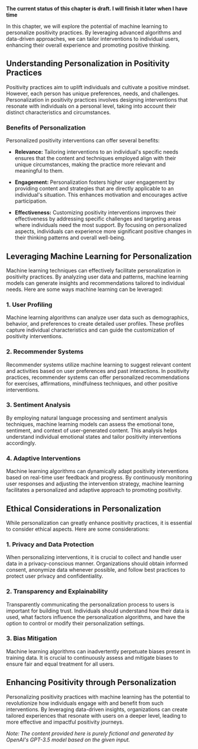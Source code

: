 **The current status of this chapter is draft. I will finish it later when I have time**

In this chapter, we will explore the potential of machine learning to personalize positivity practices. By leveraging advanced algorithms and data-driven approaches, we can tailor interventions to individual users, enhancing their overall experience and promoting positive thinking.

Understanding Personalization in Positivity Practices
-----------------------------------------------------

Positivity practices aim to uplift individuals and cultivate a positive mindset. However, each person has unique preferences, needs, and challenges. Personalization in positivity practices involves designing interventions that resonate with individuals on a personal level, taking into account their distinct characteristics and circumstances.

### Benefits of Personalization

Personalized positivity interventions can offer several benefits:

* **Relevance:** Tailoring interventions to an individual's specific needs ensures that the content and techniques employed align with their unique circumstances, making the practice more relevant and meaningful to them.

* **Engagement:** Personalization fosters higher user engagement by providing content and strategies that are directly applicable to an individual's situation. This enhances motivation and encourages active participation.

* **Effectiveness:** Customizing positivity interventions improves their effectiveness by addressing specific challenges and targeting areas where individuals need the most support. By focusing on personalized aspects, individuals can experience more significant positive changes in their thinking patterns and overall well-being.

Leveraging Machine Learning for Personalization
-----------------------------------------------

Machine learning techniques can effectively facilitate personalization in positivity practices. By analyzing user data and patterns, machine learning models can generate insights and recommendations tailored to individual needs. Here are some ways machine learning can be leveraged:

### 1. User Profiling

Machine learning algorithms can analyze user data such as demographics, behavior, and preferences to create detailed user profiles. These profiles capture individual characteristics and can guide the customization of positivity interventions.

### 2. Recommender Systems

Recommender systems utilize machine learning to suggest relevant content and activities based on user preferences and past interactions. In positivity practices, recommender systems can offer personalized recommendations for exercises, affirmations, mindfulness techniques, and other positive interventions.

### 3. Sentiment Analysis

By employing natural language processing and sentiment analysis techniques, machine learning models can assess the emotional tone, sentiment, and context of user-generated content. This analysis helps understand individual emotional states and tailor positivity interventions accordingly.

### 4. Adaptive Interventions

Machine learning algorithms can dynamically adapt positivity interventions based on real-time user feedback and progress. By continuously monitoring user responses and adjusting the intervention strategy, machine learning facilitates a personalized and adaptive approach to promoting positivity.

Ethical Considerations in Personalization
-----------------------------------------

While personalization can greatly enhance positivity practices, it is essential to consider ethical aspects. Here are some considerations:

### 1. Privacy and Data Protection

When personalizing interventions, it is crucial to collect and handle user data in a privacy-conscious manner. Organizations should obtain informed consent, anonymize data whenever possible, and follow best practices to protect user privacy and confidentiality.

### 2. Transparency and Explainability

Transparently communicating the personalization process to users is important for building trust. Individuals should understand how their data is used, what factors influence the personalization algorithms, and have the option to control or modify their personalization settings.

### 3. Bias Mitigation

Machine learning algorithms can inadvertently perpetuate biases present in training data. It is crucial to continuously assess and mitigate biases to ensure fair and equal treatment for all users.

Enhancing Positivity through Personalization
--------------------------------------------

Personalizing positivity practices with machine learning has the potential to revolutionize how individuals engage with and benefit from such interventions. By leveraging data-driven insights, organizations can create tailored experiences that resonate with users on a deeper level, leading to more effective and impactful positivity journeys.

*Note: The content provided here is purely fictional and generated by OpenAI's GPT-3.5 model based on the given input.*

